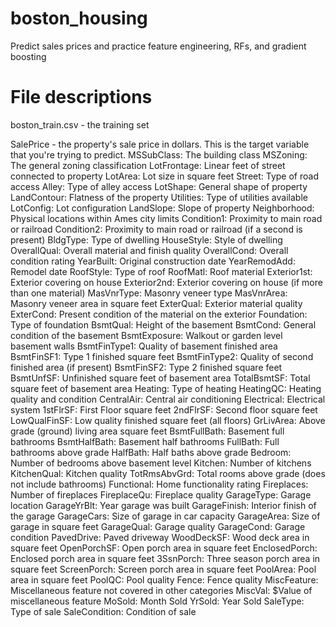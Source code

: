 # boston_housing
Predict sales prices and practice feature engineering, RFs, and gradient boosting

# File descriptions
boston_train.csv - the training set

SalePrice - the property's sale price in dollars. This is the target variable that you're trying to predict.
MSSubClass: The building class
MSZoning: The general zoning classification
LotFrontage: Linear feet of street connected to property
LotArea: Lot size in square feet
Street: Type of road access
Alley: Type of alley access
LotShape: General shape of property
LandContour: Flatness of the property
Utilities: Type of utilities available
LotConfig: Lot configuration
LandSlope: Slope of property
Neighborhood: Physical locations within Ames city limits
Condition1: Proximity to main road or railroad
Condition2: Proximity to main road or railroad (if a second is present)
BldgType: Type of dwelling
HouseStyle: Style of dwelling
OverallQual: Overall material and finish quality
OverallCond: Overall condition rating
YearBuilt: Original construction date
YearRemodAdd: Remodel date
RoofStyle: Type of roof
RoofMatl: Roof material
Exterior1st: Exterior covering on house
Exterior2nd: Exterior covering on house (if more than one material)
MasVnrType: Masonry veneer type
MasVnrArea: Masonry veneer area in square feet
ExterQual: Exterior material quality
ExterCond: Present condition of the material on the exterior
Foundation: Type of foundation
BsmtQual: Height of the basement
BsmtCond: General condition of the basement
BsmtExposure: Walkout or garden level basement walls
BsmtFinType1: Quality of basement finished area
BsmtFinSF1: Type 1 finished square feet
BsmtFinType2: Quality of second finished area (if present)
BsmtFinSF2: Type 2 finished square feet
BsmtUnfSF: Unfinished square feet of basement area
TotalBsmtSF: Total square feet of basement area
Heating: Type of heating
HeatingQC: Heating quality and condition
CentralAir: Central air conditioning
Electrical: Electrical system
1stFlrSF: First Floor square feet
2ndFlrSF: Second floor square feet
LowQualFinSF: Low quality finished square feet (all floors)
GrLivArea: Above grade (ground) living area square feet
BsmtFullBath: Basement full bathrooms
BsmtHalfBath: Basement half bathrooms
FullBath: Full bathrooms above grade
HalfBath: Half baths above grade
Bedroom: Number of bedrooms above basement level
Kitchen: Number of kitchens
KitchenQual: Kitchen quality
TotRmsAbvGrd: Total rooms above grade (does not include bathrooms)
Functional: Home functionality rating
Fireplaces: Number of fireplaces
FireplaceQu: Fireplace quality
GarageType: Garage location
GarageYrBlt: Year garage was built
GarageFinish: Interior finish of the garage
GarageCars: Size of garage in car capacity
GarageArea: Size of garage in square feet
GarageQual: Garage quality
GarageCond: Garage condition
PavedDrive: Paved driveway
WoodDeckSF: Wood deck area in square feet
OpenPorchSF: Open porch area in square feet
EnclosedPorch: Enclosed porch area in square feet
3SsnPorch: Three season porch area in square feet
ScreenPorch: Screen porch area in square feet
PoolArea: Pool area in square feet
PoolQC: Pool quality
Fence: Fence quality
MiscFeature: Miscellaneous feature not covered in other categories
MiscVal: $Value of miscellaneous feature
MoSold: Month Sold
YrSold: Year Sold
SaleType: Type of sale
SaleCondition: Condition of sale

